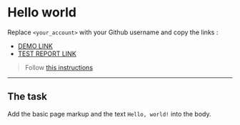 # Hello world
Replace `<your_account>` with your Github username and copy the links :
- [DEMO LINK](https://evgeny-bobrov.github.io/layout_hello-world/)
- [TEST REPORT LINK](https://evgeny-bobrov.github.io/layout_hello-world/report/html_report/)

> Follow [this instructions](https://mate-academy.github.io/layout_task-guideline/#how-to-solve-the-layout-tasks-on-github)
___

## The task
Add the basic page markup and the text `Hello, world!` into the body.
